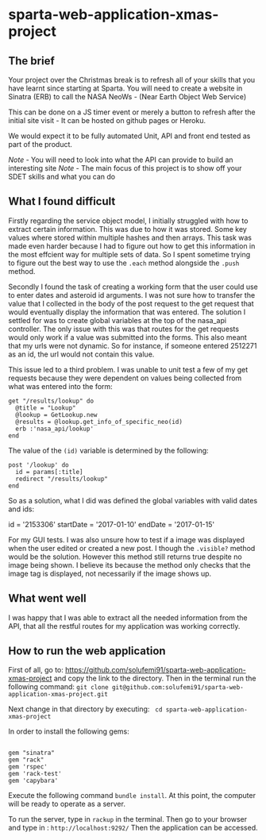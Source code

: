 # sparta-web-application-xmas-project

## The brief

Your project over the Christmas break is to refresh all of your skills that you have learnt since starting at Sparta. You will need to create a website in Sinatra (ERB) to call the NASA NeoWs - (Near Earth Object Web Service)

This can be done on a JS timer event or merely a button to refresh after the initial site visit - It can be hosted on github pages or Heroku.

We would expect it to be fully automated Unit, API and front end tested as part of the product.

*Note* - You will need to look into what the API can provide to build an interesting site
*Note* - The main focus of this project is to show off your SDET skills and what you can do


## What I found difficult

Firstly regarding the service object model, I initially struggled with how to extract certain information. This was due to how it was stored. Some key values where stored within multiple hashes and then arrays. This task was made even harder because I had to figure out how to get this information in the most effcient way for multiple sets of data. So I spent sometime trying to figure out the best way to use the ```.each``` method alongside the ```.push``` method.

Secondly I found the task of creating a working form  that the user could use to enter dates and asteroid id arguments. I was not sure how to transfer the value that I collected in the body of the post request to the get request that would eventually display the information that was entered. The solution I settled for was to create global variables at the top of the nasa_api controller. The only issue with this was that routes for the get requests would only work if a value was submitted into the forms. This also meant that my urls were not dynamic. So for instance, if someone entered 2512271 as an id, the url would not contain this value.

This issue led to a third problem. I was unable to unit test a few of my get requests because they were dependent on values being collected from what was entered into the form:

```
get "/results/lookup" do
  @title = "Lookup"
  @lookup = GetLookup.new
  @results = @lookup.get_info_of_specific_neo(id)
  erb :'nasa_api/lookup'
end

```

The value of the ```(id)``` variable is determined by the following:

```
post '/lookup' do
  id = params[:title]
  redirect "/results/lookup"
end
```

So as a solution, what I did was defined the global variables with valid dates and ids:

id = '2153306'
startDate = '2017-01-10'
endDate = '2017-01-15'


For my GUI tests. I was also unsure how to test if a image was displayed when the user edited or created a new post. I though the ```.visible?``` method would be the solution. However this method still returns true despite no image being shown. I believe its because the method only checks that the image tag is displayed, not necessarily if the image shows up.

## What went well

I was happy that I was able to extract all the needed information from the API, that all the restful routes for my application was working correctly.


## How to run the web application

First of all, go to: https://github.com/solufemi91/sparta-web-application-xmas-project  and copy the link to the directory. Then in the terminal run the following command: ``` git clone git@github.com:solufemi91/sparta-web-application-xmas-project.git ```

Next change in that directory by executing: ``` cd sparta-web-application-xmas-project```


In order to install the following gems:

```

gem "sinatra"
gem "rack"
gem 'rspec'
gem 'rack-test'
gem 'capybara'

```

Execute the following command ``` bundle install ```. At this point, the computer will be ready to operate as a server.

To run the server, type in ``` rackup ``` in the terminal. Then go to your browser and type in : ```http://localhost:9292/``` Then the application can be accessed.
